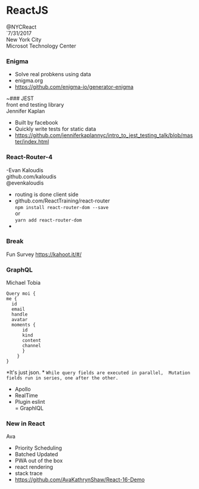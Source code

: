 # **ReactJS**  
@NYCReact  
`7/31/2017  
New York City  
Microsot Technology Center  


### Enigma  
- Solve real probkens using data  
- enigma.org  
- https://github.com/enigma-io/generator-enigma  

~### JEST  
front end testing library  
Jennifer Kaplan  
- Built by facebook  
- Quickly write tests for static data  
- https://github.com/jenniferkaplannyc/intro_to_jest_testing_talk/blob/master/index.html  



### React-Router-4  
-Evan Kaloudis  
github.com/kaloudis  
@evenkaloudis  
- routing is done client side  
- github.com/ReactTraining/react-router  
`npm install react-router-dom --save`  
or  
`yarn add react-router-dom`    
-

### Break  
Fun Survey 
https://kahoot.it/#/  


### GraphQL  
Michael Tobia  
```
Query moi {
me {
  id
  email
  handle
  avatar
  moments {
      id
	  kind
	  content
	  channel
	  }
	}
}
```

*It's just json.  *
`While query fields are executed in parallel,  Mutation fields run in series, one after the other.`  

- Apollo  
- RealTime  
- Plugin eslint  
= GraphIQL  


### New in React  
Ava   
- Priority Scheduling
- Batched Updated
- PWA out of the box
- react rendering
- stack trace
- https://github.com/AvaKathrynShaw/React-16-Demo  
 








